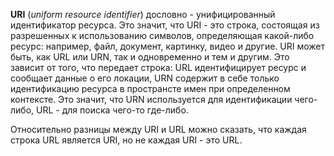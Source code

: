 **URI** (_uniform resource identifier_) дословно - унифицированный идентификатор ресурса. Это значит, что URI - это строка,
состоящая из разрешенных к использованию символов, определяющая какой-либо ресурс: например, файл, документ, картинку, видео и другие.
URI может быть, как URL или URN, так и одновременно и тем и другим. Это зависит от того, что передает строка: URL идентифицирует
ресурс и сообщает данные о его локации, URN содержит в себе только идентификацию ресурса в пространсте имен при определенном контексте.
Это значит, что URN используется для идентификации чего-либо, URL - для поиска чего-то где-либо.

Относительно разницы между URI и URL можно сказать, что каждая строка URL является URI, но не каждая URI - это URL.